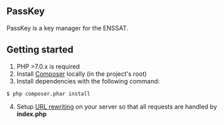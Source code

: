 PassKey
-----------------

PassKey is a key manager for the ENSSAT.

## Getting started

1. PHP >7.0.x is required
2. Install [Composer](#composer-installation) locally (in the project's root)
3. Install dependencies with the following command:
```
$ php composer.phar install
```
4. Setup [URL rewriting](https://www.google.fr/search?q=apache+url+rewriting) on your server so that all requests are handled by **index.php**

